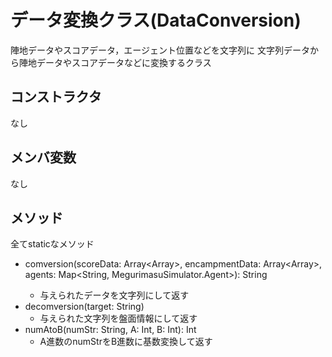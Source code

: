 # データ変換クラス(DataConversion)
陣地データやスコアデータ，エージェント位置などを文字列に
文字列データから陣地データやスコアデータなどに変換するクラス

## コンストラクタ
なし

## メンバ変数
なし

## メソッド
全てstaticなメソッド
- comversion(scoreData: Array<Array<Int>>, encampmentData: Array<Array<Int>>, agents: Map<String, MegurimasuSimulator.Agent>): String
    - 与えられたデータを文字列にして返す
- decomversion(target: String)
    - 与えられた文字列を盤面情報にして返す
- numAtoB(numStr: String, A: Int, B: Int): Int
    - A進数のnumStrをB進数に基数変換して返す 